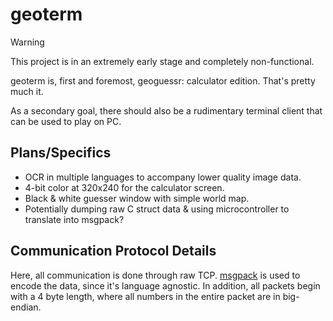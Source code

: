 # geoterm

> [!WARNING]
> This project is in an extremely early stage and completely non-functional.

geoterm is, first and foremost, geoguessr: calculator edition. That's pretty much it.

As a secondary goal, there should also be a rudimentary terminal client that can be used
to play on PC.

## Plans/Specifics

* OCR in multiple languages to accompany lower quality image data.
* 4-bit color at 320x240 for the calculator screen.
* Black & white guesser window with simple world map.
* Potentially dumping raw C struct data & using microcontroller to translate into msgpack?

## Communication Protocol Details

Here, all communication is done through raw TCP. [msgpack](https://msgpack.org/index.html) is used
to encode the data, since it's language agnostic. In addition, all packets begin with a 4 byte length,
where all numbers in the entire packet are in big-endian.
